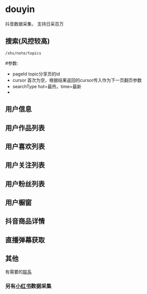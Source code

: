 # douyin
抖音数据采集， 支持日采百万

## 搜索(风控较高)
```
/xhs/note/topics
```
#参数:
- pageId topic分享页的id
- cursor 首次为空，根据结果返回的cursor传入作为下一页翻页参数
- searchType hot=最热，time=最新
- 
## 用户信息
## 用户作品列表
## 用户喜欢列表
## 用户关注列表
## 用户粉丝列表
## 用户橱窗
## 抖音商品详情
## 直播弹幕获取
## 其他


有需要的[联系](https://qr.api.cli.im/newqr/create?data=https%253A%252F%252Fqm.qq.com%252Fcgi-bin%252Fqm%252Fqr%253Fk%253DgsXU_14bQsI8BdSevrFzHU7vIYnRCnFQ%2526noverify%253D0&level=H&transparent=false&bgcolor=%23FFFFFF&forecolor=%23000000&blockpixel=12&marginblock=1&logourl=&logoshape=no&size=500&kid=cliim&key=211db538a2ba8c28441f5d952fe165db)

### 另有[小红书](https://github.com/canglingzhiyue/xiaohongshu)数据采集
